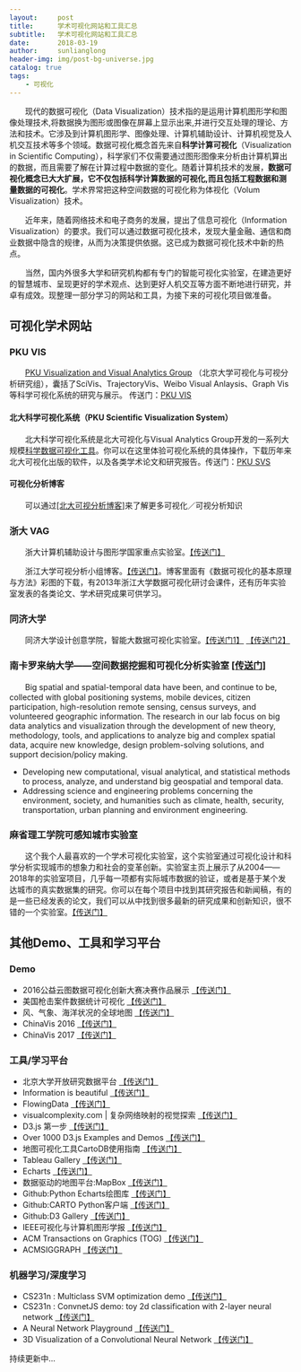 ```yaml
---
layout:     post
title:      学术可视化网站和工具汇总
subtitle:   学术可视化网站和工具汇总
date:       2018-03-19
author:     sunlianglong
header-img: img/post-bg-universe.jpg
catalog: true
tags:
    - 可视化
---
```


　　现代的数据可视化（Data Visualization）技术指的是运用计算机图形学和图像处理技术,将数据换为图形或图像在屏幕上显示出来,并进行交互处理的理论、方法和技术。它涉及到计算机图形学、图像处理、计算机辅助设计、计算机视觉及人机交互技术等多个领域。数据可视化概念首先来自**科学计算可视化**（Visualization in Scientific Computing），科学家们不仅需要通过图形图像来分析由计算机算出的数据，而且需要了解在计算过程中数据的变化。随着计算机技术的发展，**数据可视化概念已大大扩展，它不仅包括科学计算数据的可视化,而且包括工程数据和测量数据的可视化**。学术界常把这种空间数据的可视化称为体视化（Volum Visualization）技术。

　　近年来，随着网络技术和电子商务的发展，提出了信息可视化（Information Visualization）的要求。我们可以通过数据可视化技术，发现大量金融、通信和商业数据中隐含的规律，从而为决策提供依据。这已成为数据可视化技术中新的热点。

　　当然，国内外很多大学和研究机构都有专门的智能可视化实验室，在建造更好的智慧城市、呈现更好的学术观点、达到更好人机交互等方面不断地进行研究，并卓有成效。现整理一部分学习的网站和工具，为接下来的可视化项目做准备。

## 可视化学术网站
### PKU VIS

　　[PKU Visualization and Visual Analytics Group](http://vis.pku.edu.cn/ "PKU Visualization and Visual Analytics Group") （北京大学可视化与可视分析研究组），囊括了SciVis、TrajectoryVis、Weibo Visual Anlaysis、Graph Vis等科学可视化系统的研究与展示。 传送门：[PKU VIS](http://vis.pku.edu.cn/ "PKU VIS")
#### 北大科学可视化系统（PKU Scientific Visualization System）
　　北大科学可视化系统是北大可视化与Visual Analytics Group开发的一系列大规模[科学数据可视化工具](http://vis.pku.edu.cn/scivis/en/publications.html "科学数据可视化工具")。你可以在这里体验可视化系统的具体操作，下载历年来北大可视化出版的软件，以及各类学术论文和研究报告。传送门：[PKU SVS](http://vis.pku.edu.cn/scivis/en/index.html "PKU SVS")
#### 可视化分析博客
　　可以通过[[北大可视分析博客]](http://vis.pku.edu.cn/blog/ "[北大可视分析博客]")来了解更多可视化／可视分析知识
### 浙大 VAG
　　浙大计算机辅助设计与图形学国家重点实验室。[【传送门】](http://www.cad.zju.edu.cn/zhongwen.html "【传送门】")

　　浙江大学可视分析小组博客。[【传送门】](http://www.cad.zju.edu.cn/home/vagblog/ "【传送门】")。博客里面有《数据可视化的基本原理与方法》彩图的下载，有2013年浙江大学数据可视化研讨会课件，还有历年实验室发表的各类论文、学术研究成果可供学习。
### 同济大学
　　同济大学设计创意学院，智能大数据可视化实验室。[【传送门1】](http://tjdi.tongji.edu.cn/about.do?ID=131&lang= "【传送门】") [【传送门2】](https://idvxlab.github.io/ "【传送门2】")
### 南卡罗来纳大学——空间数据挖掘和可视化分析实验室 [[传送门]](http://www.spatialdatamining.org/ "[传送门]")
　　Big spatial and spatial-temporal data have been, and continue to be, collected with global positioning systems, mobile devices, citizen participation, high-resolution remote sensing, census surveys, and volunteered geographic information. The research in our lab focus on big data analytics and visualization through the development of new theory, methodology, tools, and applications to analyze big and complex spatial data, acquire new knowledge, design problem-solving solutions, and support decision/policy making.
- Developing new computational, visual analytical, and statistical methods to process, analyze, and understand big geospatial and temporal data.
- Addressing science and engineering problems concerning the environment, society, and humanities such as climate, health, security, transportation, urban planning and environment engineering.
### 麻省理工学院可感知城市实验室
　　这个我个人最喜欢的一个学术可视化实验室，这个实验室通过可视化设计和科学分析实现城市的想象力和社会的变革创新。实验室主页上展示了从2004——2018年的实验室项目，几乎每一项都有实际城市数据的验证，或者是基于某个发达城市的真实数据集的研究。你可以在每个项目中找到其研究报告和新闻稿，有的是一些已经发表的论文，我们可以从中找到很多最新的研究成果和创新知识，很不错的一个实验室。[【传送门】](http://senseable.mit.edu/ "【传送门】")

## 其他Demo、工具和学习平台
### Demo
- 2016公益云图数据可视化创新大赛决赛作品展示 [【传送门】](https://tianchi.aliyun.com/mini/visualfinal.htm "【传送门】")
- 美国枪击案件数据统计可视化 [【传送门】](http://shimz.me/datavis/MassShooting/ "【传送门】")
- 风、气象、海洋状况的全球地图 [【传送门】](https://earth.nullschool.net/zh-cn/#current/particulates/surface/level/overlay=duexttau/orthographic=23.17,22.40,750/loc=73.306,32.411 "【传送门】")
- ChinaVis 2016 [【传送门】](http://chinavis.org/2016/challenge.html "【传送门】")
- ChinaVis 2017 [【传送门】](http://chinavis.org/2017/challenge.html "【传送门】")
### 工具/学习平台
- 北京大学开放研究数据平台 [【传送门】](http://opendata.pku.edu.cn/dataverse/pku "【传送门】")
- Information is beautiful [【传送门】](https://informationisbeautiful.net/ "【传送门】")
- FlowingData [【传送门】](http://flowingdata.com/ "【传送门】")
- visualcomplexity.com | 复杂网络映射的视觉探索 [ 【传送门】](http://www.visualcomplexity.com/vc/ "【传送门】")
- D3.js 第一步 [【传送门】](https://www.dashingd3js.com/d3js-first-steps "【传送门】")
- Over 1000 D3.js Examples and Demos [【传送门】](http://techslides.com/over-1000-d3-js-examples-and-demos "【传送门】")
- 地图可视化工具CartoDB使用指南 [【传送门】](https://cn.gijn.org/2015/11/23/%E5%9C%B0%E5%9B%BE%E5%8F%AF%E8%A7%86%E5%8C%96%E5%B7%A5%E5%85%B7cartodb%E7%AE%80%E6%98%93%E4%BD%BF%E7%94%A8%E6%8C%87%E5%8D%97/ "【传送门】")
- Tableau Gallery [【传送门】](https://public.tableau.com/en-us/s/gallery "【传送门】")
- Echarts [【传送门】](http://echarts.baidu.com/download-extension.html "【传送门】")
- 数据驱动的地图平台:MapBox [【传送门】](https://www.mapbox.com/about/maps/ "【传送门】")
- Github:Python Echarts绘图库 [【传送门】](https://github.com/pyecharts/pyecharts "【传送门】")
- Github:CARTO Python客户端 [【传送门】](https://github.com/CartoDB/carto-python "【传送门】")
- Github:D3 Gallery [【传送门】](https://github.com/d3/d3/wiki/Gallery "【传送门】")
- IEEE可视化与计算机图形学报 [【传送门】](http://ieeexplore.ieee.org/xpl/RecentIssue.jsp?reload=true&punumber=2945 "【传送门】")
- ACM Transactions on Graphics (TOG) [【传送门】](https://tog.acm.org/ "【传送门】")
- ACMSIGGRAPH [【传送门】](https://www.siggraph.org/ "【传送门】")
### 机器学习/深度学习
- CS231n : Multiclass SVM optimization demo [【传送门】](http://vision.stanford.edu/teaching/cs231n-demos/linear-classify/ "【传送门】")
- CS231n : ConvnetJS demo: toy 2d classification with 2-layer neural network [【传送门】](https://cs.stanford.edu/people/karpathy/convnetjs//demo/classify2d.html "【传送门】")
- A Neural Network Playground [【传送门】](http://playground.tensorflow.org/#activation=tanh&batchSize=10&dataset=circle&regDataset=reg-plane&learningRate=0.03&regularizationRate=0&noise=0&networkShape=4,2&seed=0.64338&showTestData=false&discretize=false&percTrainData=50&x=true&y=true&xTimesY=false&xSquared=false&ySquared=false&cosX=false&sinX=false&cosY=false&sinY=false&collectStats=false&problem=classification&initZero=false&hideText=false "【传送门】")
- 3D Visualization of a Convolutional Neural Network [【传送门】](http://scs.ryerson.ca/~aharley/vis/conv/ "【传送门】")

持续更新中...
















